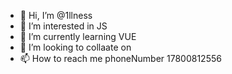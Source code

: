 - 👋 Hi, I’m @1llness
- 👀 I’m interested in JS
- 🌱 I’m currently learning VUE
- 💞️ I’m looking to collaate on 
- 📫 How to reach me phoneNumber 17800812556

<!---
1llness/1llness is a ✨ special ✨ repository because its `README.md` (this file) appears on your GitHub profile.
You can click the Preview link to take a look at your changes.
--->
